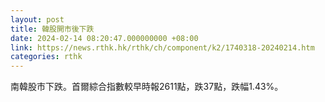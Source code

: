 ```yaml
---
layout: post
title: 韓股開市後下跌
date: 2024-02-14 08:20:47.000000000 +08:00
link: https://news.rthk.hk/rthk/ch/component/k2/1740318-20240214.htm
categories: rthk
---
```


南韓股市下跌。首爾綜合指數較早時報2611點，跌37點，跌幅1.43%。
